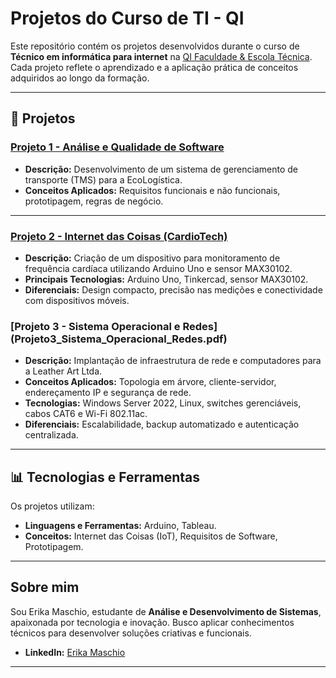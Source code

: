 # Projetos do Curso de TI - QI

Este repositório contém os projetos desenvolvidos durante o curso de **Técnico em informática para internet** na [QI Faculdade & Escola Técnica](https://www.qi.edu.br/). Cada projeto reflete o aprendizado e a aplicação prática de conceitos adquiridos ao longo da formação.

---

## 📂 Projetos

### [Projeto 1 - Análise e Qualidade de Software](Projeto1_Analise_Qualidade_Software.pdf)
- **Descrição:** Desenvolvimento de um sistema de gerenciamento de transporte (TMS) para a EcoLogística.
- **Conceitos Aplicados:** Requisitos funcionais e não funcionais, prototipagem, regras de negócio.

---

### [Projeto 2 - Internet das Coisas (CardioTech)](Projeto2_Internet_das_Coisas.pdf)
- **Descrição:** Criação de um dispositivo para monitoramento de frequência cardíaca utilizando Arduino Uno e sensor MAX30102.
- **Principais Tecnologias:** Arduino Uno, Tinkercad, sensor MAX30102.
- **Diferenciais:** Design compacto, precisão nas medições e conectividade com dispositivos móveis.

### [Projeto 3 - Sistema Operacional e Redes] (Projeto3_Sistema_Operacional_Redes.pdf)
- **Descrição:** Implantação de infraestrutura de rede e computadores para a Leather Art Ltda.
- **Conceitos Aplicados:** Topologia em árvore, cliente-servidor, endereçamento IP e segurança de rede.
- **Tecnologias:** Windows Server 2022, Linux, switches gerenciáveis, cabos CAT6 e Wi-Fi 802.11ac.
- **Diferenciais:** Escalabilidade, backup automatizado e autenticação centralizada.

---

## 📊 Tecnologias e Ferramentas
Os projetos utilizam:
- **Linguagens e Ferramentas:** Arduino, Tableau.
- **Conceitos:** Internet das Coisas (IoT), Requisitos de Software, Prototipagem.

---

## Sobre mim
Sou Erika Maschio, estudante de **Análise e Desenvolvimento de Sistemas**, apaixonada por tecnologia e inovação. Busco aplicar conhecimentos técnicos para desenvolver soluções criativas e funcionais.

- **LinkedIn:** [Erika Maschio](www.linkedin.com/in/maschioerika)

---
